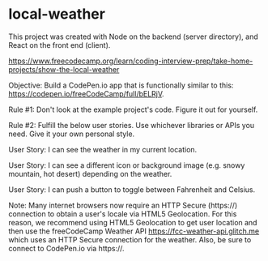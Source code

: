 # local-weather
This project was created with Node on the backend (server directory), and React on the front end (client).

https://www.freecodecamp.org/learn/coding-interview-prep/take-home-projects/show-the-local-weather

Objective: Build a CodePen.io app that is functionally similar to this: https://codepen.io/freeCodeCamp/full/bELRjV.

Rule #1: Don't look at the example project's code. Figure it out for yourself.

Rule #2: Fulfill the below user stories. Use whichever libraries or APIs you need. Give it your own personal style.

User Story: I can see the weather in my current location.

User Story: I can see a different icon or background image (e.g. snowy mountain, hot desert) depending on the weather.

User Story: I can push a button to toggle between Fahrenheit and Celsius.

Note: Many internet browsers now require an HTTP Secure (https://) connection to obtain a user's locale via HTML5 Geolocation. For this reason, we recommend using HTML5
Geolocation to get user location and then use the freeCodeCamp Weather API https://fcc-weather-api.glitch.me which uses an HTTP Secure connection for the weather. Also,
be sure to connect to CodePen.io via https://.
